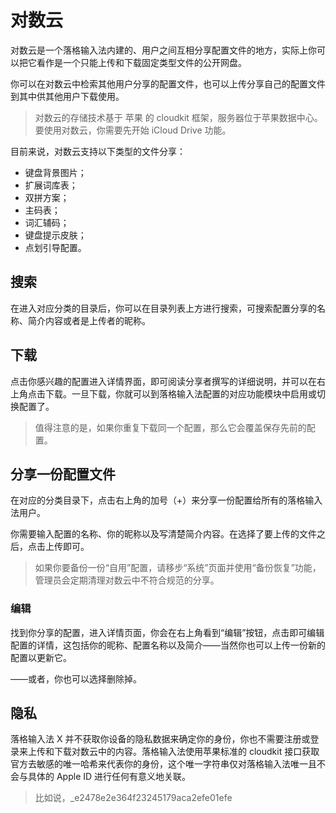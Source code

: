 # 对数云

对数云是一个落格输入法内建的、用户之间互相分享配置文件的地方，实际上你可以把它看作是一个只能上传和下载固定类型文件的公开网盘。

你可以在对数云中检索其他用户分享的配置文件，也可以上传分享自己的配置文件到其中供其他用户下载使用。

> 对数云的存储技术基于 苹果 的 cloudkit 框架，服务器位于苹果数据中心。 要使用对数云，你需要先开始 iCloud Drive 功能。

目前来说，对数云支持以下类型的文件分享：

* 键盘背景图片；
* 扩展词库表；
* 双拼方案；
* 主码表；
* 词汇辅码；
* 键盘提示皮肤；
* 点划引导配置。

## 搜索

在进入对应分类的目录后，你可以在目录列表上方进行搜索，可搜索配置分享的名称、简介内容或者是上传者的昵称。

## 下载

点击你感兴趣的配置进入详情界面，即可阅读分享者撰写的详细说明，并可以在右上角点击下载。一旦下载，你就可以到落格输入法配置的对应功能模块中启用或切换配置了。

> 值得注意的是，如果你重复下载同一个配置，那么它会覆盖保存先前的配置。

## 分享一份配置文件

在对应的分类目录下，点击右上角的加号（+）来分享一份配置给所有的落格输入法用户。

你需要输入配置的名称、你的昵称以及写清楚简介内容。在选择了要上传的文件之后，点击上传即可。

> 如果你要备份一份“自用”配置，请移步“系统”页面并使用“备份恢复”功能，管理员会定期清理对数云中不符合规范的分享。

### 编辑

找到你分享的配置，进入详情页面，你会在右上角看到“编辑”按钮，点击即可编辑配置的详情，这包括你的昵称、配置名称以及简介——当然你也可以上传一份新的配置以更新它。

——或者，你也可以选择删除掉。

## 隐私

落格输入法 X 并不获取你设备的隐私数据来确定你的身份，你也不需要注册或登录来上传和下载对数云中的内容。落格输入法使用苹果标准的 cloudkit 接口获取官方去敏感的唯一哈希来代表你的身份，这个唯一字符串仅对落格输入法唯一且不会与具体的 Apple ID 进行任何有意义地关联。

> 比如说，\_e2478e2e364f23245179aca2efe01efe

